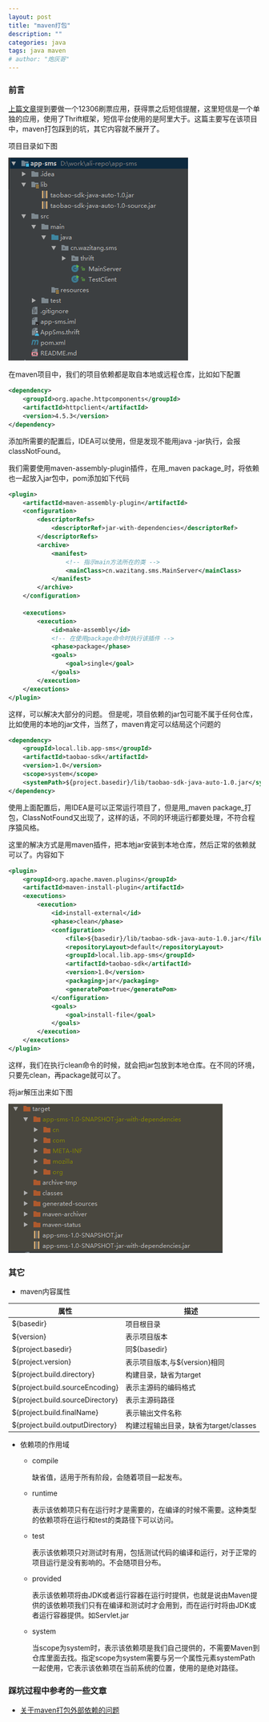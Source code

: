 ```yaml
---
layout: post
title: "maven打包"
description: ""
categories: java
tags: java maven
# author: "炮灰哥"
---
```


### 前言

[上篇文章](/java/spring/https/2017/09/15/12306-java-https.html 'java导入cer证书')提到要做一个12306刷票应用，获得票之后短信提醒，这里短信是一个单独的应用，使用了Thrift框架，短信平台使用的是阿里大于。这篇主要写在该项目中，maven打包踩到的坑，其它内容就不展开了。

项目目录如下图

![project](/images/maven-package-01.png)

在maven项目中，我们的项目依赖都是取自本地或远程仓库，比如如下配置

```xml
<dependency>
    <groupId>org.apache.httpcomponents</groupId>
    <artifactId>httpclient</artifactId>
    <version>4.5.3</version>
</dependency>
```

添加所需要的配置后，IDEA可以使用，但是发现不能用java -jar执行，会报classNotFound。

我们需要使用maven-assembly-plugin插件，在用_maven package_时，将依赖也一起放入jar包中，pom添加如下代码

```xml
<plugin>
    <artifactId>maven-assembly-plugin</artifactId>
    <configuration>
        <descriptorRefs>
            <descriptorRef>jar-with-dependencies</descriptorRef>
        </descriptorRefs>
        <archive>
            <manifest>
                <!-- 指示main方法所在的类 -->
                <mainClass>cn.wazitang.sms.MainServer</mainClass>
            </manifest>
        </archive>
    </configuration>

    <executions>
        <execution>
            <id>make-assembly</id>
            <!-- 在使用package命令时执行该插件 -->
            <phase>package</phase>
            <goals>
                <goal>single</goal>
            </goals>
        </execution>
    </executions>
</plugin>
```

这样，可以解决大部分的问题。
但是呢，项目依赖的jar包可能不属于任何仓库，比如使用的本地的jar文件，当然了，maven肯定可以结局这个问题的

```xml
<dependency>
    <groupId>local.lib.app-sms</groupId>
    <artifactId>taobao-sdk</artifactId>
    <version>1.0</version>
    <scope>system</scope>
    <systemPath>${project.basedir}/lib/taobao-sdk-java-auto-1.0.jar</systemPath>
</dependency>
```

使用上面配置后，用IDEA是可以正常运行项目了，但是用_maven package_打包，ClassNotFound又出现了，这样的话，不同的环境运行都要处理，不符合程序猿风格。

这里的解决方式是用maven插件，把本地jar安装到本地仓库，然后正常的依赖就可以了。内容如下

```xml
<plugin>
    <groupId>org.apache.maven.plugins</groupId>
    <artifactId>maven-install-plugin</artifactId>
    <executions>
        <execution>
            <id>install-external</id>
            <phase>clean</phase>
            <configuration>
                <file>${basedir}/lib/taobao-sdk-java-auto-1.0.jar</file>
                <repositoryLayout>default</repositoryLayout>
                <groupId>local.lib.app-sms</groupId>
                <artifactId>taobao-sdk</artifactId>
                <version>1.0</version>
                <packaging>jar</packaging>
                <generatePom>true</generatePom>
            </configuration>
            <goals>
                <goal>install-file</goal>
            </goals>
        </execution>
    </executions>
</plugin>
```

这样，我们在执行clean命令的时候，就会把jar包放到本地仓库。在不同的环境，只要先clean，再package就可以了。

将jar解压出来如下图

![jar](/images/maven-package-02.png)

### 其它

- maven内容属性

|属性                                 |描述                                 |
|-------------------------------------|------------------------------------|
|${basedir}                           |项目根目录                           | 
|${version}                           |表示项目版本                          |
|${project.basedir}                   |同${basedir}                         |
|${project.version}                   |表示项目版本,与${version}相同         |
|${project.build.directory}           |构建目录，缺省为target               |
|${project.build.sourceEncoding}      |表示主源码的编码格式                  |
|${project.build.sourceDirectory}     |表示主源码路径                        |
|${project.build.finalName}           |表示输出文件名称                      |
|${project.build.outputDirectory}     |构建过程输出目录，缺省为target/classes |

- 依赖项的作用域

    - compile

        缺省值，适用于所有阶段，会随着项目一起发布。

    - runtime

        表示该依赖项只有在运行时才是需要的，在编译的时候不需要。这种类型的依赖项将在运行和test的类路径下可以访问。

    - test

        表示该依赖项只对测试时有用，包括测试代码的编译和运行，对于正常的项目运行是没有影响的。不会随项目分布。

    - provided

        表示该依赖项将由JDK或者运行容器在运行时提供，也就是说由Maven提供的该依赖项我们只有在编译和测试时才会用到，而在运行时将由JDK或者运行容器提供。如Servlet.jar

    - system

        当scope为system时，表示该依赖项是我们自己提供的，不需要Maven到仓库里面去找。指定scope为system需要与另一个属性元素systemPath一起使用，它表示该依赖项在当前系统的位置，使用的是绝对路径。

### 踩坑过程中参考的一些文章

- [关于maven打包外部依赖的问题](http://blog.csdn.net/demo_zj/article/details/47344505)
